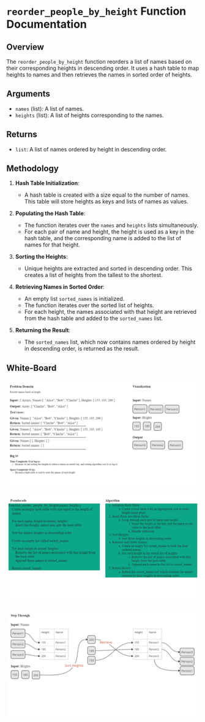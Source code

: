 # `reorder_people_by_height` Function Documentation

## Overview

The `reorder_people_by_height` function reorders a list of names based on their corresponding heights in descending order. It uses a hash table to map heights to names and then retrieves the names in sorted order of heights.

## Arguments

- `names` (list): A list of names.
- `heights` (list): A list of heights corresponding to the names.

## Returns

- `list`: A list of names ordered by height in descending order.

## Methodology

1. **Hash Table Initialization**:
    - A hash table is created with a size equal to the number of names. This table will store heights as keys and lists of names as values.

2. **Populating the Hash Table**:
    - The function iterates over the `names` and `heights` lists simultaneously.
    - For each pair of name and height, the height is used as a key in the hash table, and the corresponding name is added to the list of names for that height.

3. **Sorting the Heights**:
    - Unique heights are extracted and sorted in descending order. This creates a list of heights from the tallest to the shortest.

4. **Retrieving Names in Sorted Order**:
    - An empty list `sorted_names` is initialized.
    - The function iterates over the sorted list of heights.
    - For each height, the names associated with that height are retrieved from the hash table and added to the `sorted_names` list.

5. **Returning the Result**:
    - The `sorted_names` list, which now contains names ordered by height in descending order, is returned as the result.

## White-Board

![White-Board](HashTable1.jpg)

![White-Board](HashTable2.jpg)

![White-Board](HashTable3.jpg)
